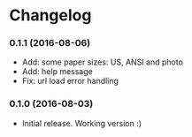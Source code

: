 Changelog
===
### 0.1.1 (2016-08-06)
* Add: some paper sizes: US, ANSI and photo
* Add: help message
* Fix: url load error handling

### 0.1.0 (2016-08-03)
* Initial release. Working version :)

